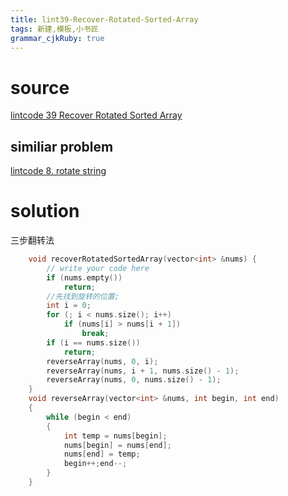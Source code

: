 ```yaml
---
title: lint39-Recover-Rotated-Sorted-Array
tags: 新建,模板,小书匠
grammar_cjkRuby: true
---
```



# source
[lintcode 39 Recover Rotated Sorted Array](http://www.lintcode.com/en/problem/recover-rotated-sorted-array/)
## similiar problem 

[lintcode 8. rotate string](http://www.lintcode.com/en/problem/rotate-string/)


# solution
三步翻转法
```cpp
    void recoverRotatedSortedArray(vector<int> &nums) {
        // write your code here
        if (nums.empty())
            return;
        //先找到旋转的位置;
        int i = 0;
        for (; i < nums.size(); i++)
            if (nums[i] > nums[i + 1])
                break;
        if (i == nums.size())
            return;
        reverseArray(nums, 0, i);
        reverseArray(nums, i + 1, nums.size() - 1);
        reverseArray(nums, 0, nums.size() - 1);
    }
    void reverseArray(vector<int> &nums, int begin, int end)
    {
        while (begin < end)
        {
            int temp = nums[begin];
            nums[begin] = nums[end];
            nums[end] = temp;
            begin++;end--;
        }
    }
```

